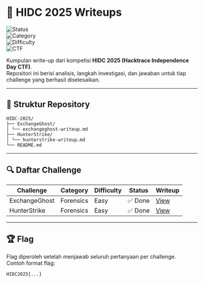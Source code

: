 # 🏴 HIDC 2025 Writeups

![Status](https://img.shields.io/badge/Writeups-2%2F2-green?style=for-the-badge&logo=markdown)  
![Category](https://img.shields.io/badge/Category-Forensics-blue?style=for-the-badge&logo=search)  
![Difficulty](https://img.shields.io/badge/Difficulty-Easy-green?style=for-the-badge)  
![CTF](https://img.shields.io/badge/Event-HIDC%202025-red?style=for-the-badge&logo=ctf)  

Kumpulan write-up dari kompetisi **HIDC 2025 (Hacktrace Independence Day CTF)**.  
Repositori ini berisi analisis, langkah investigasi, dan jawaban untuk tiap challenge yang berhasil diselesaikan.  

---

## 📂 Struktur Repository
```
HIDC-2025/
├── ExchangeGhost/
│ └── exchangeghost-writeup.md
├── HunterStrike/
│ └── hunterstrike-writeup.md
└── README.md
```

---

## 🔍 Daftar Challenge
| Challenge       | Category     | Difficulty | Status | Writeup |
|-----------------|-------------|------------|--------|---------|
| ExchangeGhost   | Forensics   | Easy       | ✅ Done | [View](./ExchangeGhost/exchangeghost-writeup.md) |
| HunterStrike    | Forensics   | Easy     | ✅ Done | [View](./HunterStrike/hunterstrike-writeup.md) |

---

## 🏆 Flag
Flag diperoleh setelah menjawab seluruh pertanyaan per challenge.  
Contoh format flag:
```
HIDC2025{...}
```